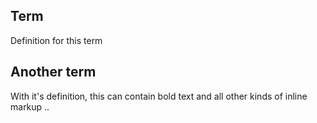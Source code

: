 ## Term
Definition for this term

## Another term
With it's definition, this can contain bold text
and all other kinds of inline markup ..
